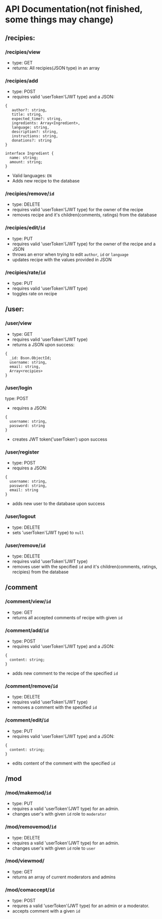 # API Documentation(not finished, some things may change)

## /recipies:

### /recipies/view
- type: GET
- returns: All recipies(JSON type) in an array

### /recipies/add
- type: POST
- requires valid 'userToken'(JWT type) and a JSON:
```
{
   author?: string,
   title: string,
   expected_time?: string,
   ingredients: Array<Ingredient>,
   language: string,
   description?: string,
   instructions: string,
   donations?: string
}

interface Ingredient {
  name: string;
  amount: string;
}
```
- Valid languages: `EN`
- Adds new recipe to the database

### /recipies/remove/`id`
- type: DELETE
- requires valid 'userToken'(JWT type) for the owner of the recipe
- removes recipe and it's children(comments, ratings) from the database

### /recipies/edit/`id`
- type: PUT
- requires valid 'userToken'(JWT type) for the owner of the recipe and a JSON
- throws an error when trying to edit `author`, `id` or `language`
- updates recipe with the values provided in JSON

### /recipies/rate/`id`
- type: PUT
- requires valid 'userToken'(JWT type)
- toggles rate on recipe

## /user:

### /user/view
- type: GET
- requires valid 'userToken'(JWT type)
- returns a JSON upon success: 
```
{
  _id: Bson.ObjectId;
  username: string,
  email: string,
  Array<recipies>
}
```

### /user/login
type: POST
- requires a JSON:
```
{
  username: string,
  password: string
}
```
- creates JWT token('userToken') upon success

### /user/register
- type: POST
- requires a JSON:
```
{
  username: string,
  password: string,
  email: string
}
```
- adds new user to the database upon success

### /user/logout
- type: DELETE
- sets 'userToken'(JWT type) to `null`

### /user/remove/`id`
- type: DELETE
- requires valid 'userToken'(JWT type)
- removes user with the specified `id` and it's children(comments, ratings, recipies) from the database

## /comment

### /comment/view/`id`
- type: GET
- returns all accepted comments of recipe with given `id`

### /comment/add/`id`
- type: POST
- requires valid 'userToken'(JWT type) and a JSON:
```
{
  content: string;
}
```
- adds new comment to the recipe of the specified `id`
### /comment/remove/`id`
- type: DELETE
- requires valid 'userToken'(JWT type)
- removes a comment with the specified `id`

### /comment/edit/`id`
- type: PUT
- requires valid 'userToken'(JWT type) and a JSON:
```
{
  content: string;
}
```
- edits content of the comment with the specified `id`

## /mod

### /mod/makemod/`id`
- type: PUT
- requires a valid 'userToken'(JWT type) for an admin.
- changes user's with given `id` role to `moderator`

### /mod/removemod/`id`
- type: DELETE
- requires a valid 'userToken'(JWT type) for an admin.
- changes user's with given `id` role to `user`


### /mod/viewmod/
- type: GET
- returns an array of current moderators and admins

### /mod/comaccept/`id`
- type: POST
- requres a valid 'userToken'(JWT type) for an admin or a moderator.
- accepts comment with a given `id`